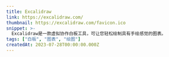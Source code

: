 ```yaml
---
title: Excalidraw
link: https://excalidraw.com/
thumbnail: https://excalidraw.com/favicon.ico
snippet: >-
  Excalidraw是一款虚拟协作白板工具，可让您轻松绘制具有手绘感觉的图表。
tags: ["白板", "图表", "绘图"]
createdAt: 2023-07-28T00:00:00.000Z
---
```

